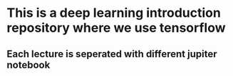 # This is a deep learning introduction repository where we use tensorflow

## Each lecture is seperated with different jupiter notebook
